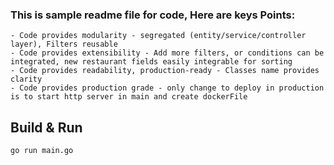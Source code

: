 
### This is sample readme file for code, Here are keys Points:

    - Code provides modularity - segregated (entity/service/controller layer), Filters reusable
    - Code provides extensibility - Add more filters, or conditions can be integrated, new restaurant fields easily integrable for sorting
    - Code provides readability, production-ready - Classes name provides clarity
    - Code provides production grade - only change to deploy in production is to start http server in main and create dockerFile

## Build & Run

```bash
go run main.go
```